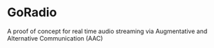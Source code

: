 # GoRadio

A proof of concept for real time audio streaming via Augmentative and Alternative Communication (AAC)

